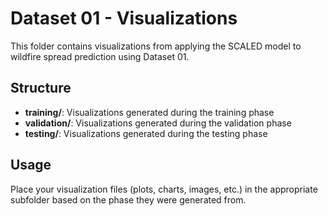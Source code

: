 # Dataset 01 - Visualizations

This folder contains visualizations from applying the SCALED model to wildfire spread prediction using Dataset 01.

## Structure

- **training/**: Visualizations generated during the training phase
- **validation/**: Visualizations generated during the validation phase  
- **testing/**: Visualizations generated during the testing phase

## Usage

Place your visualization files (plots, charts, images, etc.) in the appropriate subfolder based on the phase they were generated from.